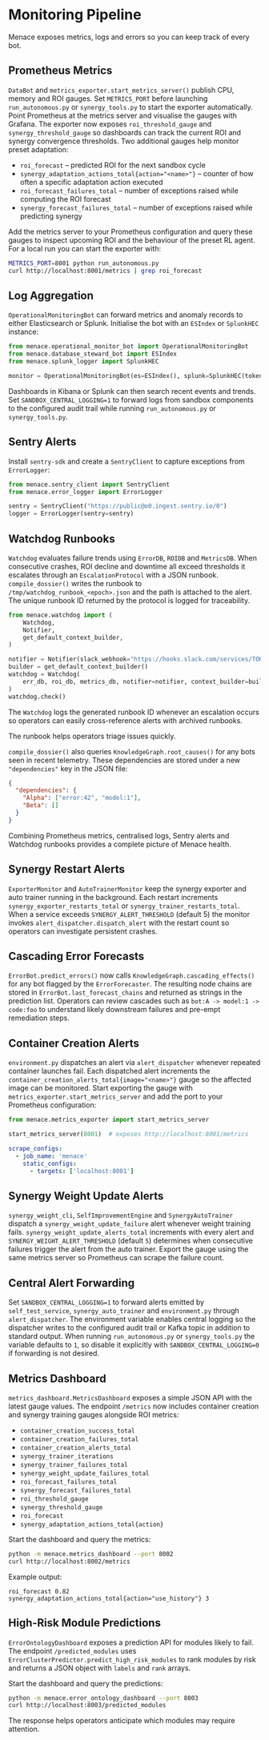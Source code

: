 # Monitoring Pipeline

Menace exposes metrics, logs and errors so you can keep track of every bot.

## Prometheus Metrics

`DataBot` and `metrics_exporter.start_metrics_server()` publish CPU, memory and
ROI gauges. Set `METRICS_PORT` before launching `run_autonomous.py` or
`synergy_tools.py` to start the exporter automatically. Point Prometheus at the
metrics server and visualise the gauges with Grafana. The exporter now exposes
`roi_threshold_gauge` and `synergy_threshold_gauge` so dashboards can track the
current ROI and synergy convergence thresholds. Two additional gauges help
monitor preset adaptation:

- `roi_forecast` – predicted ROI for the next sandbox cycle
- `synergy_adaptation_actions_total{action="<name>"}` – counter of how often a
  specific adaptation action executed
- `roi_forecast_failures_total` – number of exceptions raised while computing the ROI forecast
- `synergy_forecast_failures_total` – number of exceptions raised while predicting synergy

Add the metrics server to your Prometheus configuration and query these gauges
to inspect upcoming ROI and the behaviour of the preset RL agent.
For a local run you can start the exporter with:

```bash
METRICS_PORT=8001 python run_autonomous.py
curl http://localhost:8001/metrics | grep roi_forecast
```

## Log Aggregation

`OperationalMonitoringBot` can forward metrics and anomaly records to either
Elasticsearch or Splunk. Initialise the bot with an `ESIndex` or `SplunkHEC`
instance:

```python
from menace.operational_monitor_bot import OperationalMonitoringBot
from menace.database_steward_bot import ESIndex
from menace.splunk_logger import SplunkHEC

monitor = OperationalMonitoringBot(es=ESIndex(), splunk=SplunkHEC(token="token"))
```

Dashboards in Kibana or Splunk can then search recent events and trends.
Set `SANDBOX_CENTRAL_LOGGING=1` to forward logs from sandbox components to the
configured audit trail while running `run_autonomous.py` or `synergy_tools.py`.

## Sentry Alerts

Install `sentry-sdk` and create a `SentryClient` to capture exceptions from
`ErrorLogger`:

```python
from menace.sentry_client import SentryClient
from menace.error_logger import ErrorLogger

sentry = SentryClient("https://public@o0.ingest.sentry.io/0")
logger = ErrorLogger(sentry=sentry)
```

## Watchdog Runbooks

`Watchdog` evaluates failure trends using `ErrorDB`, `ROIDB` and `MetricsDB`.
When consecutive crashes, ROI decline and downtime all exceed thresholds it
escalates through an `EscalationProtocol` with a JSON runbook. `compile_dossier()`
writes the runbook to `/tmp/watchdog_runbook_<epoch>.json` and the path is attached
to the alert. The unique runbook ID returned by the protocol is logged for traceability.

```python
from menace.watchdog import (
    Watchdog,
    Notifier,
    get_default_context_builder,
)

notifier = Notifier(slack_webhook="https://hooks.slack.com/services/TOKEN")
builder = get_default_context_builder()
watchdog = Watchdog(
    err_db, roi_db, metrics_db, notifier=notifier, context_builder=builder
)
watchdog.check()
```

The `Watchdog` logs the generated runbook ID whenever an escalation occurs so
operators can easily cross-reference alerts with archived runbooks.

The runbook helps operators triage issues quickly.

`compile_dossier()` also queries `KnowledgeGraph.root_causes()` for any bots
seen in recent telemetry. These dependencies are stored under a new
`"dependencies"` key in the JSON file:

```json
{
  "dependencies": {
    "Alpha": ["error:42", "model:1"],
    "Beta": []
  }
}
```

Combining Prometheus metrics, centralised logs, Sentry alerts and Watchdog
runbooks provides a complete picture of Menace health.

## Synergy Restart Alerts

`ExporterMonitor` and `AutoTrainerMonitor` keep the synergy exporter and auto
trainer running in the background. Each restart increments
`synergy_exporter_restarts_total` or `synergy_trainer_restarts_total`. When a
service exceeds `SYNERGY_ALERT_THRESHOLD` (default 5) the monitor invokes
`alert_dispatcher.dispatch_alert` with the restart count so operators can
investigate persistent crashes.

## Cascading Error Forecasts

`ErrorBot.predict_errors()` now calls `KnowledgeGraph.cascading_effects()` for
any bot flagged by the `ErrorForecaster`. The resulting node chains are stored
in `ErrorBot.last_forecast_chains` and returned as strings in the prediction
list. Operators can review cascades such as `bot:A -> model:1 -> code:foo` to
understand likely downstream failures and pre-empt remediation steps.

## Container Creation Alerts

`environment.py` dispatches an alert via `alert_dispatcher` whenever repeated
container launches fail. Each dispatched alert increments the
`container_creation_alerts_total{image="<name>"}` gauge so the affected image
can be monitored. Start exporting the gauge with
`metrics_exporter.start_metrics_server` and add the port to your Prometheus
configuration:

```python
from menace.metrics_exporter import start_metrics_server

start_metrics_server(8001)  # exposes http://localhost:8001/metrics
```

```yaml
scrape_configs:
  - job_name: 'menace'
    static_configs:
      - targets: ['localhost:8001']
```

## Synergy Weight Update Alerts

`synergy_weight_cli`, `SelfImprovementEngine` and `SynergyAutoTrainer` dispatch a
`synergy_weight_update_failure` alert whenever weight training fails.
`synergy_weight_update_alerts_total` increments with every alert and
`SYNERGY_WEIGHT_ALERT_THRESHOLD` (default `5`) determines when consecutive
failures trigger the alert from the auto trainer. Export the gauge using the
same metrics server so Prometheus can scrape the failure count.

## Central Alert Forwarding

Set `SANDBOX_CENTRAL_LOGGING=1` to forward alerts emitted by
`self_test_service`, `synergy_auto_trainer` and `environment.py` through
`alert_dispatcher`. The environment variable enables central logging so the
dispatcher writes to the configured audit trail or Kafka topic in addition to
standard output. When running `run_autonomous.py` or `synergy_tools.py` the
variable defaults to `1`, so disable it explicitly with `SANDBOX_CENTRAL_LOGGING=0`
if forwarding is not desired.

## Metrics Dashboard

`metrics_dashboard.MetricsDashboard` exposes a simple JSON API with the latest
gauge values. The endpoint `/metrics` now includes container creation and
synergy training gauges alongside ROI metrics:

* `container_creation_success_total`
* `container_creation_failures_total`
* `container_creation_alerts_total`
* `synergy_trainer_iterations`
* `synergy_trainer_failures_total`
* `synergy_weight_update_failures_total`
* `roi_forecast_failures_total`
* `synergy_forecast_failures_total`
* `roi_threshold_gauge`
* `synergy_threshold_gauge`
* `roi_forecast`
* `synergy_adaptation_actions_total{action}`

Start the dashboard and query the metrics:

```bash
python -m menace.metrics_dashboard --port 8002
curl http://localhost:8002/metrics
```
Example output:
```
roi_forecast 0.82
synergy_adaptation_actions_total{action="use_history"} 3
```

## High-Risk Module Predictions

`ErrorOntologyDashboard` exposes a prediction API for modules likely to fail.
The endpoint `/predicted_modules` uses
`ErrorClusterPredictor.predict_high_risk_modules` to rank modules by risk and
returns a JSON object with `labels` and `rank` arrays.

Start the dashboard and query the predictions:

```bash
python -m menace.error_ontology_dashboard --port 8003
curl http://localhost:8003/predicted_modules
```

The response helps operators anticipate which modules may require attention.
